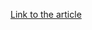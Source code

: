 [Link to the article](https://www.bleepingcomputer.com/news/security/henry-schein-discloses-data-breach-a-year-after-ransomware-attack/)
